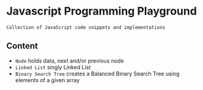 # Javascript Programming Playground

    Collection of JavaScript code snippets and implementations

## Content

- `Node` holds data, next and/or previous node
- `Linked List` singly Linked List
- `Binary Search Tree` creates a Balanced Binary Search Tree using elements of a given array
